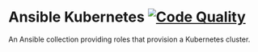 # Ansible Kubernetes [![Code Quality](https://github.com/DanNixon/ansible-k8s/actions/workflows/code_quality.yml/badge.svg?branch=main)](https://github.com/DanNixon/ansible-k8s/actions/workflows/code_quality.yml)

An Ansible collection providing roles that provision a Kubernetes cluster.
